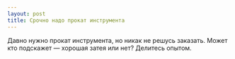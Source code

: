 ```yaml
---
layout: post 
title: Срочно надо прокат инструмента 
--- 
```

Давно нужно прокат инструмента, но никак не решусь заказать. Может кто подскажет — хорошая затея или нет? Делитесь опытом.
